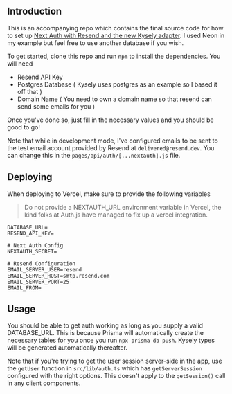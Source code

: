 ## Introduction

This is an accompanying repo which contains the final source code for how to set up [Next Auth with Resend and the new Kysely adapter](https://www.ivanleo.com/blog/implementing_magic_links_with_resend_kysely_and_next_auth). I used Neon in my example but feel free to use another database if you wish.

To get started, clone this repo and run `npm` to install the dependencies. You will need 

- Resend API Key
- Postgres Database ( Kysely uses postgres as an example so I based it off that )
- Domain Name ( You need to own a domain name so that resend can send some emails for you )

Once you've done so, just fill in the necessary values and you should be good to go!

Note that while in development mode, I've configured emails to be sent to the test email account provided by Resend at `delivered@resend.dev`. You can change this in the `pages/api/auth/[...nextauth].js` file.

## Deploying

When deploying to Vercel, make sure to provide the following variables 

> Do not provide a NEXTAUTH_URL environment variable in Vercel, the kind folks at Auth.js have managed to fix up a vercel integration.

```
DATABASE_URL= 
RESEND_API_KEY=

# Next Auth Config
NEXTAUTH_SECRET=

# Resend Configuration
EMAIL_SERVER_USER=resend
EMAIL_SERVER_HOST=smtp.resend.com
EMAIL_SERVER_PORT=25
EMAIL_FROM=
```

## Usage

You should be able to get auth working as long as you supply a valid DATABASE_URL. This is because Prisma will automatically create the necessary tables for you once you run `npx prisma db push`. Kysely types will be generated automatically thereafter.

Note that if you're trying to get the user session server-side in the app, use the `getUser` function in `src/lib/auth.ts` which has `getServerSession` configured with the right options. This doesn't apply to the `getSession()` call in any client components.
